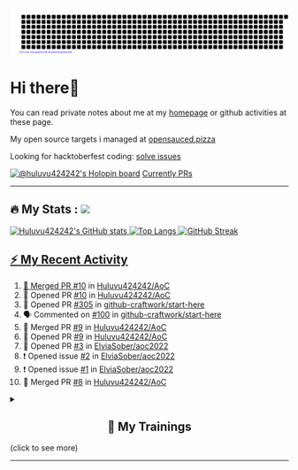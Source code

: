 ![gitartwork](gitartwork.svg)
# Hi there👋

You can read private notes about me at my [homepage](https://huluvu424242.github.io/home/) or github activities at these page.

My open source targets i managed at <a target="_blank" href="https://opensauced.pizza/">opensauced.pizza</a>

Looking for hacktoberfest coding: <a target="_blank" href="https://github.com/search?q=label:hacktoberfest+state:open+type:issue">solve issues</a>

[![@huluvu424242's Holopin board](https://holopin.io/api/user/board?user=huluvu424242)](https://holopin.io/@huluvu424242)
<a target="_blank" href="https://hacktoberfestchecker.jenko.me/user/Huluvu424242">Currently PRs</a>

---

## :fire: My Stats : <a href="https://github.com/Huluvu424242"><img src="https://img.shields.io/github/followers/Huluvu424242?label=follow&style=social" />
  
<!--p align="center"-->
<img alt="Huluvu424242's GitHub stats" src="https://github-readme-stats.vercel.app/api?username=Huluvu424242&show_icons=true&theme=vision-friendly-dark" width="33%" />
<img alt="Top Langs" src="https://github-readme-stats.vercel.app/api/top-langs/?username=Huluvu424242&layout=compact&theme=vision-friendly-dark" width="30%" />
<img alt="GitHub Streak" src="http://github-readme-streak-stats.herokuapp.com?user=Huluvu424242&theme=vision-friendly-dark&date_format=j%20M%5B%20Y%5D" width="33%" />
<!--/p-->
  
<!--script 
    type="module" 
    src='https://unpkg.com/@huluvu424242/honey-chucknorris-jokes@0.0.1/dist/honey-chucknorris-jokes/honey-chucknorris-jokes.js'>
</script>
<honey-chucknorris-jokes /-->

## :zap: My Recent Activity

<!--START_SECTION:activity-->
1. 🎉 Merged PR [#10](https://github.com/Huluvu424242/AoC/pull/10) in [Huluvu424242/AoC](https://github.com/Huluvu424242/AoC)
2. 💪 Opened PR [#10](https://github.com/Huluvu424242/AoC/pull/10) in [Huluvu424242/AoC](https://github.com/Huluvu424242/AoC)
3. 💪 Opened PR [#305](https://github.com/github-craftwork/start-here/pull/305) in [github-craftwork/start-here](https://github.com/github-craftwork/start-here)
4. 🗣 Commented on [#100](https://github.com/github-craftwork/start-here/issues/100) in [github-craftwork/start-here](https://github.com/github-craftwork/start-here)
5. 🎉 Merged PR [#9](https://github.com/Huluvu424242/AoC/pull/9) in [Huluvu424242/AoC](https://github.com/Huluvu424242/AoC)
6. 💪 Opened PR [#9](https://github.com/Huluvu424242/AoC/pull/9) in [Huluvu424242/AoC](https://github.com/Huluvu424242/AoC)
7. 💪 Opened PR [#3](https://github.com/ElviaSober/aoc2022/pull/3) in [ElviaSober/aoc2022](https://github.com/ElviaSober/aoc2022)
8. ❗️ Opened issue [#2](https://github.com/ElviaSober/aoc2022/issues/2) in [ElviaSober/aoc2022](https://github.com/ElviaSober/aoc2022)
9. ❗️ Opened issue [#1](https://github.com/ElviaSober/aoc2022/issues/1) in [ElviaSober/aoc2022](https://github.com/ElviaSober/aoc2022)
10. 🎉 Merged PR [#8](https://github.com/Huluvu424242/AoC/pull/8) in [Huluvu424242/AoC](https://github.com/Huluvu424242/AoC)
<!--END_SECTION:activity-->
  
  
<details>   
  <summary> <h2 align="center">🌱 My Trainings</h2> (click to see more)</summary>
  
  <a  target="_blank" href="https://www.flickr.com/photos/huluvu424242/albums/72157628149627159" title="Zertifikate"><img src="https://live.staticflickr.com/7007/6401185011_d67d8dd4e4_c.jpg" width="100%" height="10%" alt="Zertifikate"></a>
  
</details>


--- 



<!--
**Huluvu424242/huluvu424242** is a ✨ _special_ ✨ repository because its `README.md` (this file) appears on your GitHub profile.

Here are some ideas to get you started:

- 🔭 I’m currently working on ...
- 🌱 I’m currently learning ...
- 👯 I’m looking to collaborate on ...
- 🤔 I’m looking for help with ...
- 💬 Ask me about ...
- 📫 How to reach me: ...
- 😄 Pronouns: ...
- ⚡ Fun fact: ...
-->
